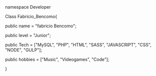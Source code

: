 namespace Developer

Class Fabricio_Bencomo{
 
  public name = "fabricio Bencomo";
  
  public level = "Junior";
  
  public Tech = ["MySQL", "PHP", "HTML", "SASS", "JAVASCRIPT", "CSS", "NODE", "GULP"];
  
  public hobbies = ["Music", "Videogames", "Code"];
  
}
